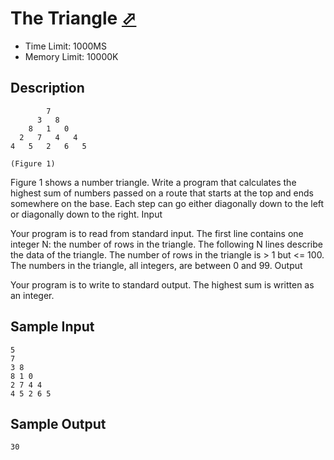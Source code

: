 # The Triangle [⬀](http://poj.org/problem?id=1163)

- Time Limit: 1000MS
- Memory Limit: 10000K

## Description

```
        7
      3   8
    8   1   0
  2   7   4   4
4   5   2   6   5

(Figure 1)
```

Figure 1 shows a number triangle. Write a program that calculates the highest sum of numbers passed on a route that starts at the top and ends somewhere on the base. Each step can go either diagonally down to the left or diagonally down to the right. 
Input

Your program is to read from standard input. The first line contains one integer N: the number of rows in the triangle. The following N lines describe the data of the triangle. The number of rows in the triangle is > 1 but <= 100. The numbers in the triangle, all integers, are between 0 and 99.
Output

Your program is to write to standard output. The highest sum is written as an integer.

## Sample Input
```
5
7
3 8
8 1 0 
2 7 4 4
4 5 2 6 5
```

## Sample Output
```
30
```

